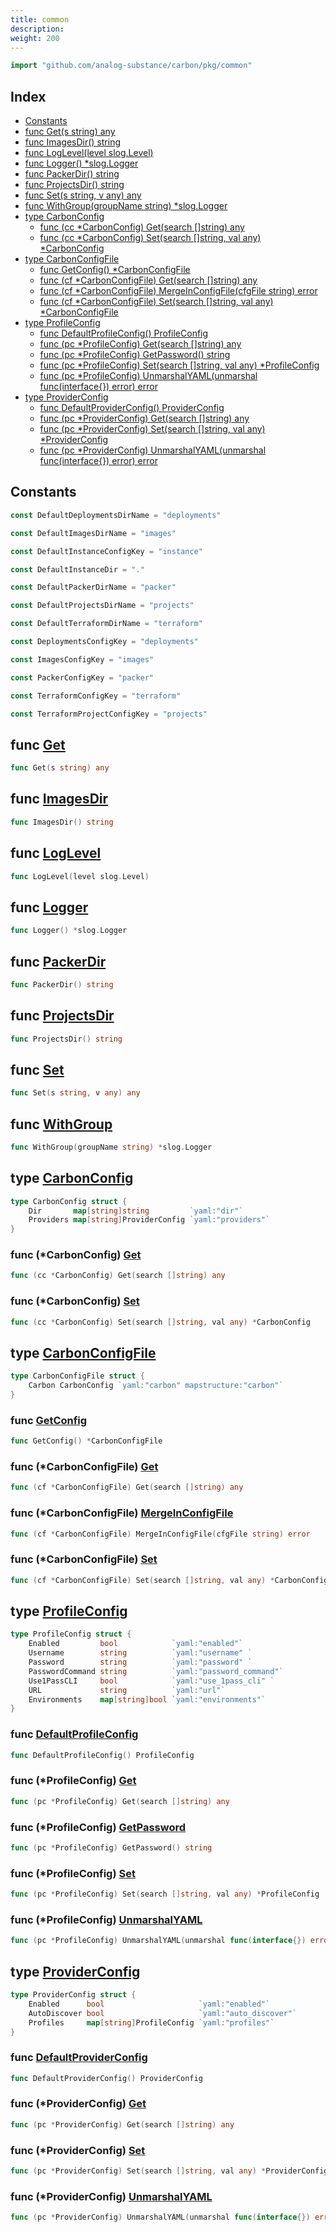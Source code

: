 ```yaml
---
title: common
description: 
weight: 200
---
```



```go
import "github.com/analog-substance/carbon/pkg/common"
```

## Index

- [Constants](<#constants>)
- [func Get\(s string\) any](<#Get>)
- [func ImagesDir\(\) string](<#ImagesDir>)
- [func LogLevel\(level slog.Level\)](<#LogLevel>)
- [func Logger\(\) \*slog.Logger](<#Logger>)
- [func PackerDir\(\) string](<#PackerDir>)
- [func ProjectsDir\(\) string](<#ProjectsDir>)
- [func Set\(s string, v any\) any](<#Set>)
- [func WithGroup\(groupName string\) \*slog.Logger](<#WithGroup>)
- [type CarbonConfig](<#CarbonConfig>)
  - [func \(cc \*CarbonConfig\) Get\(search \[\]string\) any](<#CarbonConfig.Get>)
  - [func \(cc \*CarbonConfig\) Set\(search \[\]string, val any\) \*CarbonConfig](<#CarbonConfig.Set>)
- [type CarbonConfigFile](<#CarbonConfigFile>)
  - [func GetConfig\(\) \*CarbonConfigFile](<#GetConfig>)
  - [func \(cf \*CarbonConfigFile\) Get\(search \[\]string\) any](<#CarbonConfigFile.Get>)
  - [func \(cf \*CarbonConfigFile\) MergeInConfigFile\(cfgFile string\) error](<#CarbonConfigFile.MergeInConfigFile>)
  - [func \(cf \*CarbonConfigFile\) Set\(search \[\]string, val any\) \*CarbonConfigFile](<#CarbonConfigFile.Set>)
- [type ProfileConfig](<#ProfileConfig>)
  - [func DefaultProfileConfig\(\) ProfileConfig](<#DefaultProfileConfig>)
  - [func \(pc \*ProfileConfig\) Get\(search \[\]string\) any](<#ProfileConfig.Get>)
  - [func \(pc \*ProfileConfig\) GetPassword\(\) string](<#ProfileConfig.GetPassword>)
  - [func \(pc \*ProfileConfig\) Set\(search \[\]string, val any\) \*ProfileConfig](<#ProfileConfig.Set>)
  - [func \(pc \*ProfileConfig\) UnmarshalYAML\(unmarshal func\(interface\{\}\) error\) error](<#ProfileConfig.UnmarshalYAML>)
- [type ProviderConfig](<#ProviderConfig>)
  - [func DefaultProviderConfig\(\) ProviderConfig](<#DefaultProviderConfig>)
  - [func \(pc \*ProviderConfig\) Get\(search \[\]string\) any](<#ProviderConfig.Get>)
  - [func \(pc \*ProviderConfig\) Set\(search \[\]string, val any\) \*ProviderConfig](<#ProviderConfig.Set>)
  - [func \(pc \*ProviderConfig\) UnmarshalYAML\(unmarshal func\(interface\{\}\) error\) error](<#ProviderConfig.UnmarshalYAML>)


## Constants

<a name="DefaultDeploymentsDirName"></a>

```go
const DefaultDeploymentsDirName = "deployments"
```

<a name="DefaultImagesDirName"></a>

```go
const DefaultImagesDirName = "images"
```

<a name="DefaultInstanceConfigKey"></a>

```go
const DefaultInstanceConfigKey = "instance"
```

<a name="DefaultInstanceDir"></a>

```go
const DefaultInstanceDir = "."
```

<a name="DefaultPackerDirName"></a>

```go
const DefaultPackerDirName = "packer"
```

<a name="DefaultProjectsDirName"></a>

```go
const DefaultProjectsDirName = "projects"
```

<a name="DefaultTerraformDirName"></a>

```go
const DefaultTerraformDirName = "terraform"
```

<a name="DeploymentsConfigKey"></a>

```go
const DeploymentsConfigKey = "deployments"
```

<a name="ImagesConfigKey"></a>

```go
const ImagesConfigKey = "images"
```

<a name="PackerConfigKey"></a>

```go
const PackerConfigKey = "packer"
```

<a name="TerraformConfigKey"></a>

```go
const TerraformConfigKey = "terraform"
```

<a name="TerraformProjectConfigKey"></a>

```go
const TerraformProjectConfigKey = "projects"
```

<a name="Get"></a>
## func [Get](<https://github.com/analog-substance/carbon/blob/main/pkg/common/config.go#L330>)

```go
func Get(s string) any
```



<a name="ImagesDir"></a>
## func [ImagesDir](<https://github.com/analog-substance/carbon/blob/main/pkg/common/helpers.go#L30>)

```go
func ImagesDir() string
```



<a name="LogLevel"></a>
## func [LogLevel](<https://github.com/analog-substance/carbon/blob/main/pkg/common/logging.go#L25>)

```go
func LogLevel(level slog.Level)
```



<a name="Logger"></a>
## func [Logger](<https://github.com/analog-substance/carbon/blob/main/pkg/common/logging.go#L17>)

```go
func Logger() *slog.Logger
```



<a name="PackerDir"></a>
## func [PackerDir](<https://github.com/analog-substance/carbon/blob/main/pkg/common/helpers.go#L26>)

```go
func PackerDir() string
```



<a name="ProjectsDir"></a>
## func [ProjectsDir](<https://github.com/analog-substance/carbon/blob/main/pkg/common/helpers.go#L34>)

```go
func ProjectsDir() string
```



<a name="Set"></a>
## func [Set](<https://github.com/analog-substance/carbon/blob/main/pkg/common/config.go#L334>)

```go
func Set(s string, v any) any
```



<a name="WithGroup"></a>
## func [WithGroup](<https://github.com/analog-substance/carbon/blob/main/pkg/common/logging.go#L21>)

```go
func WithGroup(groupName string) *slog.Logger
```



<a name="CarbonConfig"></a>
## type [CarbonConfig](<https://github.com/analog-substance/carbon/blob/main/pkg/common/config.go#L177-L180>)



```go
type CarbonConfig struct {
    Dir       map[string]string         `yaml:"dir"`
    Providers map[string]ProviderConfig `yaml:"providers"`
}
```

<a name="CarbonConfig.Get"></a>
### func \(\*CarbonConfig\) [Get](<https://github.com/analog-substance/carbon/blob/main/pkg/common/config.go#L182>)

```go
func (cc *CarbonConfig) Get(search []string) any
```



<a name="CarbonConfig.Set"></a>
### func \(\*CarbonConfig\) [Set](<https://github.com/analog-substance/carbon/blob/main/pkg/common/config.go#L214>)

```go
func (cc *CarbonConfig) Set(search []string, val any) *CarbonConfig
```



<a name="CarbonConfigFile"></a>
## type [CarbonConfigFile](<https://github.com/analog-substance/carbon/blob/main/pkg/common/config.go#L239-L241>)



```go
type CarbonConfigFile struct {
    Carbon CarbonConfig `yaml:"carbon" mapstructure:"carbon"`
}
```

<a name="GetConfig"></a>
### func [GetConfig](<https://github.com/analog-substance/carbon/blob/main/pkg/common/config.go#L304>)

```go
func GetConfig() *CarbonConfigFile
```



<a name="CarbonConfigFile.Get"></a>
### func \(\*CarbonConfigFile\) [Get](<https://github.com/analog-substance/carbon/blob/main/pkg/common/config.go#L257>)

```go
func (cf *CarbonConfigFile) Get(search []string) any
```



<a name="CarbonConfigFile.MergeInConfigFile"></a>
### func \(\*CarbonConfigFile\) [MergeInConfigFile](<https://github.com/analog-substance/carbon/blob/main/pkg/common/config.go#L243>)

```go
func (cf *CarbonConfigFile) MergeInConfigFile(cfgFile string) error
```



<a name="CarbonConfigFile.Set"></a>
### func \(\*CarbonConfigFile\) [Set](<https://github.com/analog-substance/carbon/blob/main/pkg/common/config.go#L270>)

```go
func (cf *CarbonConfigFile) Set(search []string, val any) *CarbonConfigFile
```



<a name="ProfileConfig"></a>
## type [ProfileConfig](<https://github.com/analog-substance/carbon/blob/main/pkg/common/config.go#L14-L22>)



```go
type ProfileConfig struct {
    Enabled         bool            `yaml:"enabled"`
    Username        string          `yaml:"username" `
    Password        string          `yaml:"password" `
    PasswordCommand string          `yaml:"password_command"`
    Use1PassCLI     bool            `yaml:"use_1pass_cli" `
    URL             string          `yaml:"url"`
    Environments    map[string]bool `yaml:"environments"`
}
```

<a name="DefaultProfileConfig"></a>
### func [DefaultProfileConfig](<https://github.com/analog-substance/carbon/blob/main/pkg/common/config.go#L284>)

```go
func DefaultProfileConfig() ProfileConfig
```



<a name="ProfileConfig.Get"></a>
### func \(\*ProfileConfig\) [Get](<https://github.com/analog-substance/carbon/blob/main/pkg/common/config.go#L24>)

```go
func (pc *ProfileConfig) Get(search []string) any
```



<a name="ProfileConfig.GetPassword"></a>
### func \(\*ProfileConfig\) [GetPassword](<https://github.com/analog-substance/carbon/blob/main/pkg/common/config.go#L89>)

```go
func (pc *ProfileConfig) GetPassword() string
```



<a name="ProfileConfig.Set"></a>
### func \(\*ProfileConfig\) [Set](<https://github.com/analog-substance/carbon/blob/main/pkg/common/config.go#L51>)

```go
func (pc *ProfileConfig) Set(search []string, val any) *ProfileConfig
```



<a name="ProfileConfig.UnmarshalYAML"></a>
### func \(\*ProfileConfig\) [UnmarshalYAML](<https://github.com/analog-substance/carbon/blob/main/pkg/common/config.go#L79>)

```go
func (pc *ProfileConfig) UnmarshalYAML(unmarshal func(interface{}) error) error
```



<a name="ProviderConfig"></a>
## type [ProviderConfig](<https://github.com/analog-substance/carbon/blob/main/pkg/common/config.go#L106-L110>)



```go
type ProviderConfig struct {
    Enabled      bool                     `yaml:"enabled"`
    AutoDiscover bool                     `yaml:"auto_discover"`
    Profiles     map[string]ProfileConfig `yaml:"profiles"`
}
```

<a name="DefaultProviderConfig"></a>
### func [DefaultProviderConfig](<https://github.com/analog-substance/carbon/blob/main/pkg/common/config.go#L294>)

```go
func DefaultProviderConfig() ProviderConfig
```



<a name="ProviderConfig.Get"></a>
### func \(\*ProviderConfig\) [Get](<https://github.com/analog-substance/carbon/blob/main/pkg/common/config.go#L124>)

```go
func (pc *ProviderConfig) Get(search []string) any
```



<a name="ProviderConfig.Set"></a>
### func \(\*ProviderConfig\) [Set](<https://github.com/analog-substance/carbon/blob/main/pkg/common/config.go#L151>)

```go
func (pc *ProviderConfig) Set(search []string, val any) *ProviderConfig
```



<a name="ProviderConfig.UnmarshalYAML"></a>
### func \(\*ProviderConfig\) [UnmarshalYAML](<https://github.com/analog-substance/carbon/blob/main/pkg/common/config.go#L112>)

```go
func (pc *ProviderConfig) UnmarshalYAML(unmarshal func(interface{}) error) error
```



